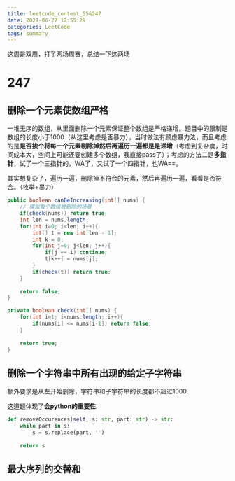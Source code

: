 ```yaml
---
title: leetcode_contest_55&247
date: 2021-06-27 12:55:29
categories: LeetCode
tags: summary
---
```


这周是双周，打了两场周赛，总结一下这两场

<!-- more -->

# 247

## 删除一个元素使数组严格

一堆无序的数组，从里面删除一个元素保证整个数组是严格递增。题目中的限制是数组的长度小于1000（从这里考虑是否暴力）。当时做法有顾虑暴力法，而且考虑的是**是否挨个将每一个元素剔除掉然后再遍历一遍都是是递增**（考虑到复杂度，时间成本大，空间上可能还要创建多个数组，我直接pass了）；考虑的方法二是**多指针**，试了一个三指针的，WA了，又试了一个四指针，也WA==。

其实想复杂了，遍历一遍，删除掉不符合的元素，然后再遍历一遍，看看是否符合。（枚举+暴力）

```java
public boolean canBeIncreasing(int[] nums) {
    // 模拟每个数组被删除的场景
    if(check(nums)) return true;
    int len = nums.length;
    for(int i=0; i<len; i++){
        int[] t = new int[len - 1];
        int k = 0;
        for(int j=0; j<len; j++){
            if(j == i) continue;
            t[k++] = nums[j];
        }
        if(check(t)) return true;
    }
    
    return false;
}

private boolean check(int[] nums) {
    for(int i=1; i<nums.length; i++){
        if(nums[i] <= nums[i-1]) return false;
    }
    
    return true;
}

```



## 删除一个字符串中所有出现的给定子字符串

额外要求是从左开始删除，字符串和子字符串的长度都不超过1000.

这道题体现了**会python的重要性**.

```python
def removeOccurences(self, s: str, part: str) -> str:
    while part in s:
        s = s.replace(part, '')
       
    return s
```



## 最大序列的交替和

